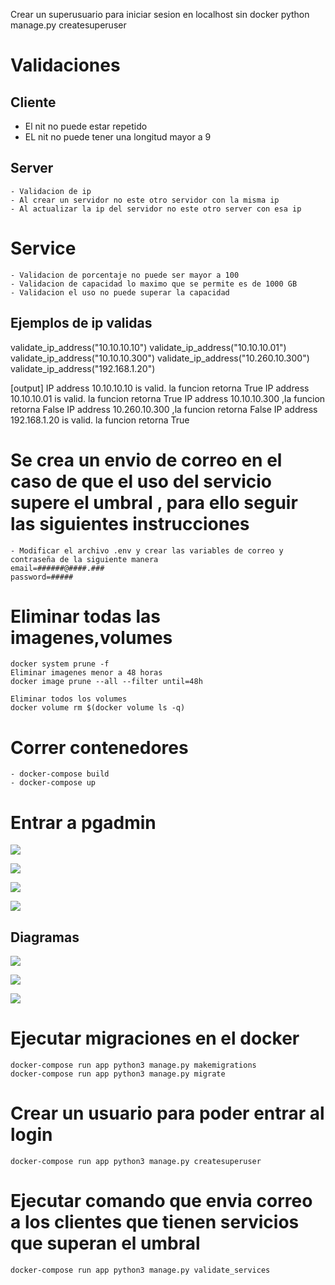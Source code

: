 Crear un superusuario para iniciar sesion en localhost sin docker
python manage.py createsuperuser

# Validaciones

## Cliente
- El nit no puede estar repetido
- EL nit no puede tener una longitud mayor a 9 

## Server
    - Validacion de ip
    - Al crear un servidor no este otro servidor con la misma ip
    - Al actualizar la ip del servidor no este otro server con esa ip

# Service
    - Validacion de porcentaje no puede ser mayor a 100
    - Validacion de capacidad lo maximo que se permite es de 1000 GB
    - Validacion el uso no puede superar la capacidad

## Ejemplos de ip validas

validate_ip_address("10.10.10.10")
validate_ip_address("10.10.10.01")
validate_ip_address("10.10.10.300")
validate_ip_address("10.260.10.300")
validate_ip_address("192.168.1.20")

[output]
IP address 10.10.10.10 is valid. la funcion retorna True
IP address 10.10.10.01 is valid. la funcion retorna True
IP address 10.10.10.300 ,la funcion retorna False
IP address 10.260.10.300 ,la funcion retorna False
IP address 192.168.1.20 is valid. la funcion retorna True 

# Se crea un envio de correo en el caso de que el uso del servicio supere el umbral , para ello seguir las siguientes instrucciones
    - Modificar el archivo .env y crear las variables de correo y contraseña de la siguiente manera
    email=######@####.###
    password=#####

# Eliminar todas las imagenes,volumes

    docker system prune -f
    Eliminar imagenes menor a 48 horas
    docker image prune --all --filter until=48h

    Eliminar todos los volumes
    docker volume rm $(docker volume ls -q)

# Correr contenedores

    - docker-compose build
    - docker-compose up

# Entrar a pgadmin 

   ![](imagenes/conexion_pgadmin/login.png)
   
   ![](imagenes/conexion_pgadmin/conexion_server.png)

   ![](imagenes/conexion_pgadmin/db_1.png)

   ![](imagenes/conexion_pgadmin/db_2.png)

## Diagramas

![](imagenes/1.PNG)

![](imagenes/2.PNG)

![](imagenes/3.PNG)

# Ejecutar migraciones en el docker
    docker-compose run app python3 manage.py makemigrations
    docker-compose run app python3 manage.py migrate

# Crear un usuario para poder entrar al login 
    docker-compose run app python3 manage.py createsuperuser

# Ejecutar comando que envia correo a los clientes que tienen servicios que superan el umbral
    docker-compose run app python3 manage.py validate_services